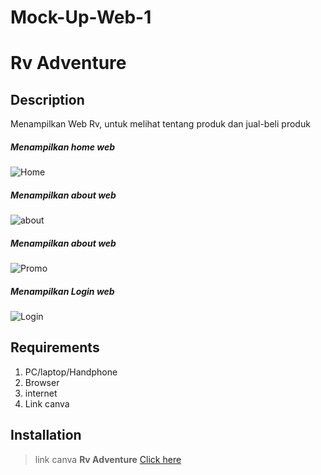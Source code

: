 # Mock-Up-Web-1
# Rv Adventure

## Description 
Menampilkan Web Rv, untuk melihat tentang produk dan jual-beli produk

##### _**Menampilkan home web**_
![Home](home.jpg)

##### _**Menampilkan about web**_
![about](about.jpg)

##### _**Menampilkan about web**_
![Promo](promo.jpg)

##### _**Menampilkan Login web**_
![Login](login.jpg)

## Requirements
1. PC/laptop/Handphone
2. Browser
3. internet
4. Link canva

## Installation
> link canva **Rv Adventure** 
> [Click here](https://www.canva.com/design/DAGtSwE6ACU/11XxteAuSygY1TMHxDLiLA/view?utm_content=DAGtSwE6ACU&utm_campaign=designshare&utm_medium=link2&utm_source=uniquelinks&utlId=h7bc47916c2)
